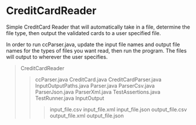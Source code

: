 # CreditCardReader

Simple CreditCard Reader that will automatically take in a file, determine the file type, then output the validated cards to a user specified file.

In order to run ccParser.java, update the input file names and output file names for the types of files you want read, then run the program. The files will output to wherever the user specifies.

> CreditCardReader
>> ccParser.java
>> CreditCard.java
>> CreditCardParser.java
>> InputOutputPaths.java
>> Parser.java
>> ParserCsv.java
>> ParserJson.java
>> ParserXml.java
>> TestAssertions.java
>> TestRunner.java
>> InputOutput
>>> input_file.csv
>>> input_file.xml
>>> input_file.json
>>> output_file.csv
>>> output_file.xml
>>> output_file.json